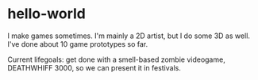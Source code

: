 # hello-world

I make games sometimes. I'm mainly a 2D artist, but I do some 3D as well. I've done about 10 game prototypes so far.

Current lifegoals: get done with a smell-based zombie videogame, DEATHWHIFF 3000, so we can present it in festivals.
